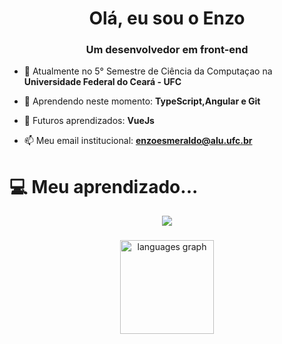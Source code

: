 <h1 align="center">Olá, eu sou o Enzo</h1>
<h3 align="center">Um desenvolvedor em front-end</h3>

- 🔭 Atualmente no 5° Semestre de Ciência da Computaçao na **Universidade Federal do Ceará - UFC**

- 🌱 Aprendendo neste momento: **TypeScript,Angular e Git**

- 👯 Futuros aprendizados: **VueJs**

- 📫 Meu email institucional: **enzoesmeraldo@alu.ufc.br**

# 💻 Meu aprendizado...

<p align="center">
  <a href="https://skillicons.dev">
    <img src="https://skillicons.dev/icons?i=python,c,html,css,angular,typescript,vscode,figma,replit,illustrator" />
  </a>
</p>



###

<div align="center">

  <img src="https://github-readme-stats.vercel.app/api/top-langs?locale=en&hide_title=false&layout=compact&card_width=320&langs_count=5&theme=dracula&hide_border=false&username=ensinho" height="150" alt="languages graph"  />
</div>

###
